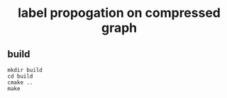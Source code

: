 # <center>label propogation on compressed graph</center>

## build

```
mkdir build
cd build
cmake ..
make
```

